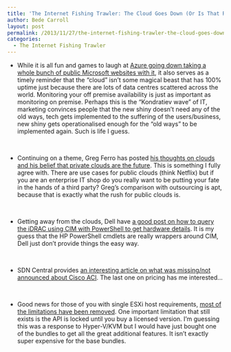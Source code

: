 ```yaml
---
title: 'The Internet Fishing Trawler: The Cloud Goes Down (Or Is That Rain?) Edition'
author: Bede Carroll
layout: post
permalink: /2013/11/27/the-internet-fishing-trawler-the-cloud-goes-down-or-is-that-rain-edition/
categories:
  - The Internet Fishing Trawler
---
```

*   While it is all fun and games to laugh at <a href="http://www.theregister.co.uk/2013/11/21/azure_blips_offline_again/" target="_blank">Azure going down taking a whole bunch of public Microsoft websites with it</a>, it also serves as a timely reminder that the &#8220;cloud&#8221; isn&#8217;t some magical beast that has 100% uptime just because there are lots of data centres scattered across the world. Monitoring your off premise availability is just as important as monitoring on premise. Perhaps this is the &#8220;Kondratiev wave&#8221; of IT, marketing convinces people that the new shiny doesn&#8217;t need any of the old ways, tech gets implemented to the suffering of the users/business, new shiny gets operationalised enough for the &#8220;old ways&#8221; to be implemented again. Such is life I guess.

&nbsp;

*   Continuing on a theme, Greg Ferro has posted <a href="http://etherealmind.com/blessay-public-clouds-wont-be-big-in-2014-private-clouds-will-a-contrarian-view/" target="_blank">his thoughts on clouds and his belief that private clouds are the future</a>. This is something I fully agree with. There are use cases for public clouds (think Netflix) but if you are an enterprise IT shop do you really want to be putting your fate in the hands of a third party? Greg&#8217;s comparison with outsourcing is apt, because that is exactly what the rush for public clouds is.

&nbsp;

*   Getting away from the clouds, Dell have <a href="http://en.community.dell.com/techcenter/b/techcenter/archive/2013/11/21/retrieving-the-dell-poweredge-vrtx-hardware-and-firmware-inventory-using-windows-powershell.aspx" target="_blank">a good post on how to query the iDRAC using CIM with PowerShell to get hardware details</a>. It is my guess that the HP PowerShell cmdlets are really wrappers around CIM, Dell just don&#8217;t provide things the easy way.

&nbsp;

*   SDN Central provides <a href="http://www.sdncentral.com/news/what-cisco-insieme-launch-left-out/2013/11/" target="_blank">an interesting article on what was missing/not announced about Cisco ACI</a>. The last one on pricing has me interested&#8230;

&nbsp;

*   Good news for those of you with single ESXi host requirements, <a href="http://www.vmguru.nl/wordpress/2013/11/free-vsphere-hypervisor-limitations-removed/" target="_blank">most of the limitations have been removed</a>. One important limitation that still exists is the API is locked until you buy a licensed version. I&#8217;m guessing this was a response to Hyper-V/KVM but I would have just bought one of the bundles to get all the great additional features. It isn&#8217;t exactly super expensive for the base bundles.

&nbsp;